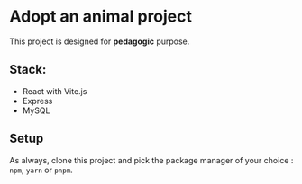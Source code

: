 # Adopt an animal project

This project is designed for **pedagogic** purpose.

## Stack:

- React with Vite.js
- Express
- MySQL

## Setup

As always, clone this project and pick the package manager of your choice : `npm`, `yarn` or `pnpm`.
